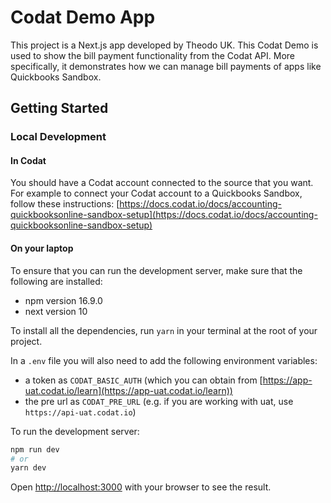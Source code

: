 # Codat Demo App

This project is a Next.js app developed by Theodo UK. This Codat Demo is used to show the bill payment functionality from the Codat API. More specifically, it demonstrates how we can manage bill payments of apps like Quickbooks Sandbox.
## Getting Started
### Local Development
#### In Codat
You should have a Codat account connected to the source that you want. For example to connect your Codat account to a Quickbooks Sandbox, follow these instructions: [https://docs.codat.io/docs/accounting-quickbooksonline-sandbox-setup](https://docs.codat.io/docs/accounting-quickbooksonline-sandbox-setup)

#### On your laptop
To ensure that you can run the development server, make sure that the following are installed:
- npm version 16.9.0
- next version 10

To install all the dependencies, run `yarn` in your terminal at the root of your project.

In a `.env` file you will also need to add the following environment variables:
- a token as `CODAT_BASIC_AUTH` (which you can obtain from [https://app-uat.codat.io/learn](https://app-uat.codat.io/learn))
- the pre url as `CODAT_PRE_URL` (e.g. if you are working with uat, use `https://api-uat.codat.io`)


To run the development server:

```bash
npm run dev
# or
yarn dev
```

Open [http://localhost:3000](http://localhost:3000) with your browser to see the result.

